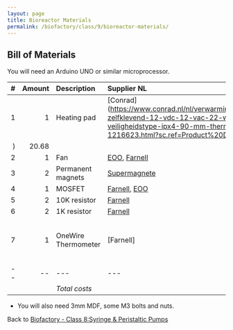 ```yaml
---
layout: page
title: Bioreactor Materials
permalink: /biofactory/class/9/bioreactor-materials/
---
```


## Bill of Materials

You will need an Arduino UNO or similar microprocessor.

|#|Amount|Description|Supplier NL|Cost|
|-:|----:|:---------|:-------|---:|
|1|1|Heating pad|[Conrad](https://www.conrad.nl/nl/verwarmingsfolie-zelfklevend-12-vdc-12-vac-22-w-veiligheidstype-ipx4-90-mm-thermo-1216623.html?sc.ref=Product%20Details
)|20.68|
|2|1|Fan|[EOO](http://www.eoo-bv.nl/index.php?_a=viewProd&productId=13244), [Farnell](http://nl.farnell.com/bisonic/sp802512l-03/fan-80x25mm-12vdc/dp/1832326)|8.99|
|3|2|Permanent magnets|[Supermagnete](http://www.supermagnete.nl/blokmagneten-neodymium-middelgroot/blokmagneet-10mm-x-10mm-x-5mm-neodymium-n42-vernikkeld_Q-10-10-05-N)|0.65|
|4|1|MOSFET|[Farnell](http://nl.farnell.com/stmicroelectronics/stp36nf06l/mosfet-n-logic-to-220/dp/9935614?CMP=i-bf9f-00001000), [EOO](http://www.eoo-bv.nl/index.php?_a=viewProd&productId=1279)|0.98|
|5|2|10K resistor|[Farnell](http://nl.farnell.com/multicomp/mcmf0w8ff1002a20/metal-film-resistor-10kohm-125mw/dp/1127017)
|6|2|1K resistor|[Farnell](http://nl.farnell.com/multicomp/mcmf0w8ff1001a20/metal-film-resistor-1kohm-125mw/dp/1127016)
|7|1|OneWire Thermometer|[Farnell]|http://nl.farnell.com/maxim-integrated-products/ds18s20/digital-thermometer-18s20-3to/dp/9724761
|--|--|---|---|---|
|||*Total costs*|||

* You will also need 3mm MDF, some M3 bolts and nuts.

Back to [Biofactory - Class 8:Syringe & Peristaltic Pumps](/biofactory/class/8-pumps/)
